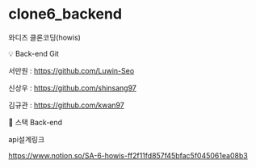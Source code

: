 # clone6_backend
와디즈 클론코딩(howis)

:bulb: Back-end Git

서만원 : https://github.com/Luwin-Seo

신상우 : https://github.com/shinsang97

김규관 : https://github.com/kwan97

🚀 스택
Back-end


api설계링크

https://www.notion.so/SA-6-howis-ff2f11fd857f45bfac5f045061ea08b3
       
